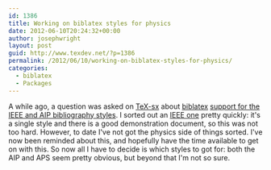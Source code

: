 ```yaml
---
id: 1386
title: Working on biblatex styles for physics
date: 2012-06-10T20:24:32+00:00
author: josephwright
layout: post
guid: http://www.texdev.net/?p=1386
permalink: /2012/06/10/working-on-biblatex-styles-for-physics/
categories:
  - biblatex
  - Packages
---
```

A while ago, a question was asked on <a href="http://tex.stackexchange.com">TeX-sx</a> about <a href="http://ctan.org/pkg/biblatex">biblatex</a> <a href="http://tex.stackexchange.com/a/10936/73">support for the IEEE and AIP bibliography styles</a>. I sorted out an <a href="http://ctan.org/pkg/biblatex-ieee">IEEE one</a> pretty quickly: it's a single style and there is a good demonstration document, so this was not too hard. However, to date I've not got the physics side of things sorted. I've now been reminded about this, and hopefully have the time available to get on with this. So now all I have to decide is which styles to got for: both the AIP and APS seem pretty obvious, but beyond that I'm not so sure.